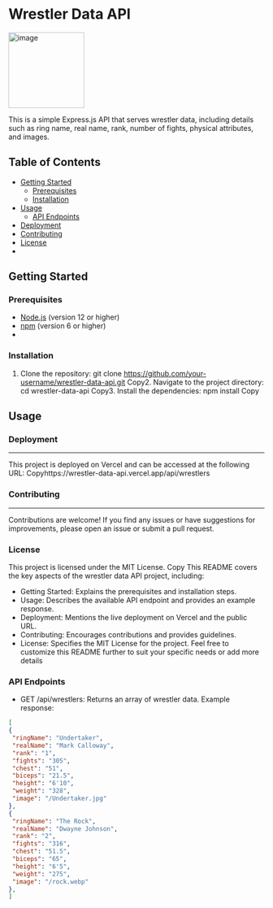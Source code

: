 # Wrestler Data API
<img width="149" alt="image" src="https://github.com/user-attachments/assets/b81ddd75-9784-4eda-86f3-fd4e093ad452">

This is a simple Express.js API that serves wrestler data, including details such as ring name, real name, rank, number of fights, physical attributes, and images.

## Table of Contents
- [Getting Started](#getting-started)
  - [Prerequisites](#prerequisites)
  - [Installation](#installation)
- [Usage](#usage)
  - [API Endpoints](#api-endpoints)
- [Deployment](#deployment)
- [Contributing](#contributing)
- [License](#license)
- 
## Getting Started

### Prerequisites
- [Node.js](https://nodejs.org/) (version 12 or higher)
- [npm](https://www.npmjs.com/) (version 6 or higher)
- 
### Installation
1. Clone the repository:
git clone https://github.com/your-username/wrestler-data-api.git
Copy2. Navigate to the project directory:
cd wrestler-data-api
Copy3. Install the dependencies:
npm install
Copy
## Usage
### Deployment
--------------
This project is deployed on Vercel and can be accessed at the following URL:
Copyhttps://wrestler-data-api.vercel.app/api/wrestlers
### Contributing
----------
Contributions are welcome! If you find any issues or have suggestions for improvements, please open an issue or submit a pull request.
### License
This project is licensed under the MIT License.
Copy
This README covers the key aspects of the wrestler data API project, including:
- Getting Started: Explains the prerequisites and installation steps.
- Usage: Describes the available API endpoint and provides an example response.
- Deployment: Mentions the live deployment on Vercel and the public URL.
- Contributing: Encourages contributions and provides guidelines.
- License: Specifies the MIT License for the project.
Feel free to customize this README further to suit your specific needs or add more details
### API Endpoints
- GET /api/wrestlers: Returns an array of wrestler data.
Example response:
```json
[
{
 "ringName": "Undertaker",
 "realName": "Mark Calloway",
 "rank": "1",
 "fights": "305",
 "chest": "51",
 "biceps": "21.5",
 "height": "6'10",
 "weight": "328",
 "image": "/Undertaker.jpg"
},
{
 "ringName": "The Rock",
 "realName": "Dwayne Johnson",
 "rank": "2",
 "fights": "316",
 "chest": "51.5",
 "biceps": "65",
 "height": "6'5",
 "weight": "275",
 "image": "/rock.webp"
},
]
